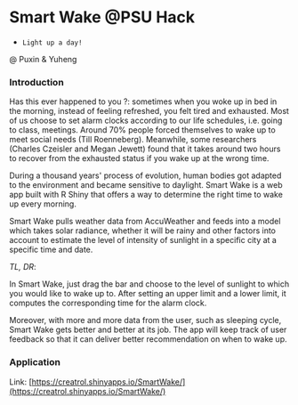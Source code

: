# Smart Wake @PSU Hack

  * `Light up a day!`

@ Puxin & Yuheng

### Introduction

Has this ever happened to you ?: sometimes when you woke up in bed in the morning, instead of feeling refreshed, you felt tired and exhausted. Most of us choose to set alarm clocks according to our life schedules, i.e. going to class, meetings. Around 70% people forced themselves to wake up to meet social needs (Till Roenneberg). Meanwhile, some researchers (Charles Czeisler and Megan Jewett) found that it takes around two hours to recover from the exhausted status if you wake up at the wrong time.

During a thousand years' process of evolution, human bodies got adapted to the environment and became sensitive to daylight. Smart Wake is a web app built with R Shiny that offers a way to determine the right time to wake up every morning.

Smart Wake pulls weather data from AccuWeather and feeds into a model which takes solar radiance, whether it will be rainy and other factors into account to estimate the level of intensity of sunlight in a specific city at a specific time and date. 

_TL, DR_:

In Smart Wake, just drag the bar and choose to the level of sunlight to which you would like to wake up to. After setting an upper limit and a lower limit, it computes the corresponding time for the alarm clock.

Moreover, with more and more data from the user, such as sleeping cycle, Smart Wake gets better and better at its job. The app will keep track of user feedback so that it can deliver better recommendation on when to wake up.

### Application

Link: [https://creatrol.shinyapps.io/SmartWake/](https://creatrol.shinyapps.io/SmartWake/)


